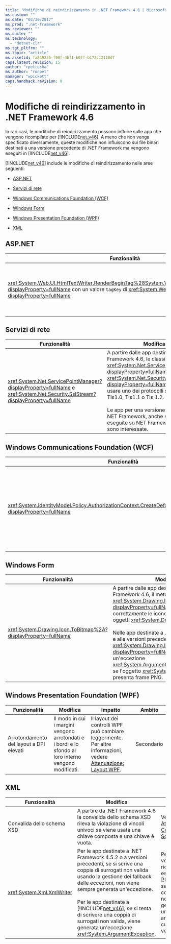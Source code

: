 ```yaml
---
title: "Modifiche di reindirizzamento in .NET Framework 4.6 | Microsoft Docs"
ms.custom: ""
ms.date: "03/30/2017"
ms.prod: ".net-framework"
ms.reviewer: ""
ms.suite: ""
ms.technology: 
  - "dotnet-clr"
ms.tgt_pltfrm: ""
ms.topic: "article"
ms.assetid: fa849255-f90f-4bf1-b0ff-b173c12110d7
caps.latest.revision: 15
author: "rpetrusha"
ms.author: "ronpet"
manager: "wpickett"
caps.handback.revision: 8
---
```

# Modifiche di reindirizzamento in .NET Framework 4.6
In rari casi, le modifiche di reindirizzamento possono influire sulle app che vengono ricompilate per [!INCLUDE[net_v46](../../../includes/net-v46-md.md)]. A meno che non venga specificato diversamente, queste modifiche non influiscono sui file binari destinati a una versione precedente di .NET Framework ma vengono eseguiti in [!INCLUDE[net_v46](../../../includes/net-v46-md.md)].  
  
 [!INCLUDE[net_v46](../../../includes/net-v46-md.md)] include le modifiche di reindirizzamento nelle aree seguenti:  
  
-   [ASP.NET](#ASP)  
  
-   [Servizi di rete](#Net)  
  
-   [Windows Communications Foundation \(WCF\)](#WCF)  
  
-   [Windows Form](#WinForms)  
  
-   [Windows Presentation Foundation \(WPF\)](#WPF)  
  
-   [XML](#XML)  
  
<a name="ASP"></a>   
## ASP.NET  
  
|Funzionalità|Modifica|Impatto|Ambito|  
|------------------|--------------|-------------|------------|  
|<xref:System.Web.UI.HtmlTextWriter.RenderBeginTag%28System.Web.UI.HtmlTextWriterTag%29?displayProperty=fullName> con un valore `tagKey` di <xref:System.Web.UI.HtmlTextWriterTag?displayProperty=fullName>|In conformità con lo standard HTML, il metodo <xref:System.Web.UI.HtmlTextWriter.RenderBeginTag%28System.Web.UI.HtmlTextWriterTag%29?displayProperty=fullName> ora esegue il rendering di <xref:System.Web.UI.HtmlTextWriterTag?displayProperty=fullName> come tag non di chiusura in una risposta HTML.|Il tag BR ora produce un'interruzione di riga. Precedentemente, ha prodotto due interruzioni di riga.<br /><br /> Le app che dipendono dal tag `<BR>` per produrre due interruzioni di riga possono ripristinare il comportamento precedente aggiungendo una chiamata aggiuntiva al metodo <xref:System.Web.UI.HtmlTextWriter.RenderBeginTag%28System.Web.UI.HtmlTextWriterTag%29?displayProperty=fullName> con l'argomento <xref:System.Web.UI.HtmlTextWriterTag?displayProperty=fullName>.|Secondario|  
  
<a name="Net"></a>   
## Servizi di rete  
  
|Funzionalità|Modifica|Impatto|Ambito|  
|------------------|--------------|-------------|------------|  
|<xref:System.Net.ServicePointManager?displayProperty=fullName> e <xref:System.Net.Security.SslStream?displayProperty=fullName>|A partire dalle app destinate a .NET Framework 4.6, le classi <xref:System.Net.ServicePointManager?displayProperty=fullName> e <xref:System.Net.Security.SslStream?displayProperty=fullName> possono usare uno dei protocolli seguenti: Tls1.0, Tls1.1 o Tls 1.2.<br /><br /> Le app per una versione precedente di NET Framework, anche se vengono eseguite su NET Framework 4.6, non sono interessate.|Questa modifica influisce su qualsiasi app destinata a .NET Framework 4.6 che usa SSL per comunicare con un server HTTPS o un server socket tramite uno qualsiasi dei tipi seguenti: <xref:System.Net.Http.HttpClient>, <xref:System.Net.HttpWebRequest>, <xref:System.Net.FtpWebRequest>, <xref:System.Net.Mail.SmtpClient> e <xref:System.Net.Security.SslStream>.  Per altre informazioni, vedere [Attenuazione: Protocolli TLS](../../../docs/framework/migration-guide/mitigation-tls-protocols.md).|Secondario|  
  
<a name="WCF"></a>   
## Windows Communications Foundation \(WCF\)  
  
|Funzionalità|Modifica|Impatto|Ambito|  
|------------------|--------------|-------------|------------|  
|<xref:System.IdentityModel.Policy.AuthorizationContext.CreateDefaultAuthorizationContext%2A?displayProperty=fullName>|L'implementazione dell'oggetto <xref:System.IdentityModel.Policy.AuthorizationContext> restituito da una chiamata al metodo <xref:System.IdentityModel.Policy.AuthorizationContext.CreateDefaultAuthorizationContext%28System.Collections.Generic.IList%7BSystem.IdentityModel.Policy.IAuthorizationPolicy%7D%29> con un argomento `null``authorizationPolicies` è cambiata in [!INCLUDE[net_v46](../../../includes/net-v46-md.md)].|In rari casi, le app WCF che usano l'autenticazione personalizzata possono riscontrare differenze di comportamento. Se è necessario il comportamento precedente, vedere [Attenuazione: AuthorizationContext predefinito](../../../docs/framework/migration-guide/mitigation-default-authorizationcontext.md).|Secondario|  
  
<a name="WinForms"></a>   
## Windows Form  
  
|Funzionalità|Modifica|Impatto|Ambito|  
|------------------|--------------|-------------|------------|  
|<xref:System.Drawing.Icon.ToBitmap%2A?displayProperty=fullName>|A partire dalle app destinare a .NET Framework 4.6, il metodo <xref:System.Drawing.Icon.ToBitmap%2A?displayProperty=fullName> converte correttamente le icone con i frame PNG in oggetti <xref:System.Drawing.Bitmap>.<br /><br /> Nelle app destinate a .NET Framework 4.5.2 e alle versioni precedenti, il metodo <xref:System.Drawing.Icon.ToBitmap%2A?displayProperty=fullName> genera un'eccezione <xref:System.ArgumentOutOfRangeException> se l'oggetto <xref:System.Drawing.Icon> presenta frame PNG.|Questa modifica influisce sulle app che vengono ricompilate per essere destinate a .NET Framework 4.6 e che implementano una gestione speciale per l'eccezione <xref:System.ArgumentOutOfRangeException> generata se un oggetto <xref:System.Drawing.Icon> presenta frame PNG. Se questo comportamento è indesiderato, un'opzione di configurazione ripristina il comportamento precedente. Per altre informazioni, vedere [Attenuazione: Frame PNG in oggetti icona](../../../docs/framework/migration-guide/mitigation-png-frames-in-icon-objects.md).|Secondario|  
  
<a name="WPF"></a>   
## Windows Presentation Foundation \(WPF\)  
  
|Funzionalità|Modifica|Impatto|Ambito|  
|------------------|--------------|-------------|------------|  
|Arrotondamento del layout a DPI elevati|Il modo in cui i margini vengono arrotondati e i bordi e lo sfondo al loro interno vengono modificati.|Il layout dei controlli WPF può cambiare leggermente. Per altre informazioni, vedere [Attenuazione: Layout WPF](../../../docs/framework/migration-guide/mitigation-wpf-layout.md).|Secondario|  
  
<a name="XML"></a>   
## XML  
  
|Funzionalità|Modifica|Impatto|Ambito|  
|------------------|--------------|-------------|------------|  
|Convalida dello schema XSD|A partire da .NET Framework 4.6 la convalida dello schema XSD rileva la violazione di vincoli univoci se viene usata una chiave composta e una chiave è vuota.|Vedere [Attenuazione: Convalida di XML Schema](../../../docs/framework/migration-guide/mitigation-xml-schema-validation.md)|Secondario|  
|<xref:System.Xml.XmlWriter>|Per le app destinate a .NET Framework 4.5.2 o a versioni precedenti, se si scrive una coppia di surrogati non valida usando la gestione dei fallback delle eccezioni, non viene sempre generata un'eccezione.<br /><br /> Per le app destinate a [!INCLUDE[net_v46](../../../includes/net-v46-md.md)], se si tenta di scrivere una coppia di surrogati non valida, viene generata un'eccezione <xref:System.ArgumentException>.|Per le app che vengono ricompilate per essere destinate a [!INCLUDE[net_v46](../../../includes/net-v46-md.md)], se vengono scritte coppie di surrogati non valide, verrà generata un'eccezione anche nei casi in cui prima non veniva generata.|Marginale|